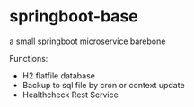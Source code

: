 # springboot-base
a small springboot microservice barebone

Functions:
- H2 flatfile database
- Backup to sql file by cron or context update
- Healthcheck Rest Service

